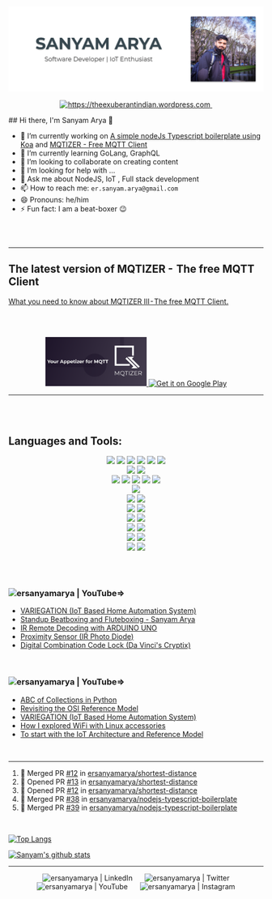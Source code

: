 ![Website](https://raw.githubusercontent.com/ersanyamarya/ersanyamarya/master/assets/images/header.png)

<p align="center">
<a href="https://theexuberantindian.wordpress.com"> <img src="https://img.shields.io/website?down_color=red&down_message=offline&label=theexuberantindian.wordpress.com&logo=wordpress&style=for-the-badge&up_color=green&up_message=online&url=https%3A%2F%2Ftheexuberantindian.wordpress.com%2F" alt="https://theexuberantindian.wordpress.com"> </a>
<a href="https://twitter.com/sanyamarya?ref_src=twsrc%5Etfw"> <img src="https://img.shields.io/twitter/follow/sanyamarya?color=1DA1F2&logo=twitter&style=for-the-badge" alt=""> </a>
</p>
## Hi there, I'm Sanyam Arya 👋

-   🔭 I’m currently working on [A simple nodeJs Typescript boilerplate using Koa](https://github.com/ersanyamarya/nodejs-typescript-boilerplate) and [MQTIZER - Free MQTT Client](https://play.google.com/store/apps/details?id=com.sanyamarya.mqtizermqtt_client&hl=en_US)
-   🌱 I’m currently learning GoLang, GraphQL
-   👯 I’m looking to collaborate on creating content
-   🤔 I’m looking for help with ...
-   💬 Ask me about NodeJS, IoT , Full stack development
-   📫 How to reach me: `er.sanyam.arya@gmail.com`
-   😄 Pronouns: he/him
-   ⚡ Fun fact: I am a beat-boxer 😉

<br />
<br />

* * *

## The latest version of MQTIZER -  The free MQTT Client

<a href="https://www.linkedin.com/pulse/what-you-need-know-mqtizer-iii-free-mqttclient-sanyam-arya"/> What you need to know about MQTIZER III - The free MQTT Client. </a>

</br>
</br>

<a href='https://play.google.com/store/apps/details?id=com.sanyamarya.mqtizermqtt_client&hl=en_US&pcampaignid=pcampaignidMKT-Other-global-all-co-prtnr-py-PartBadge-Mar2515-1'>
<p align="center">
<img alt='Get it on Google Play' src='https://raw.githubusercontent.com/ersanyamarya/ersanyamarya/master/assets/images/mqtizer.png' width="200px"/> <img alt='Get it on Google Play' src='https://play.google.com/intl/en_us/badges/static/images/badges/en_badge_web_generic.png' width="200px"/>
</p>
</a>

* * *

<br />
<br />

## Languages and Tools:

<p align="center">
<img src="https://img.shields.io/badge/node.js%20-%2343853D.svg?&style=for-the-badge&logo=node.js&logoColor=white"/>
<img src="https://img.shields.io/badge/javascript%20-%23323330.svg?&style=for-the-badge&logo=javascript&logoColor=%23F7DF1E"/>
<img src="https://img.shields.io/badge/typescript%20-%23007ACC.svg?&style=for-the-badge&logo=typescript&logoColor=white"/>
<img src="https://img.shields.io/badge/express.js%20-%23404d59.svg?&style=for-the-badge"/>
<img src="https://img.shields.io/badge/koa-%23666666.svg?&style=for-the-badge"/>
<img src="https://img.shields.io/badge/jest%20-%23C21325.svg?&style=for-the-badge&logo=jest&logoColor=%23F7DF1E"/>
<br/>

<img src="https://img.shields.io/badge/go-%2300ADD8.svg?&style=for-the-badge&logo=go&logoColor=white"/>
<img src="https://img.shields.io/badge/kotlin-%230095D5.svg?&style=for-the-badge&logo=kotlin&logoColor=white"/>
<br/>

<img src="https://img.shields.io/badge/angular%20-%23DD0031.svg?&style=for-the-badge&logo=angular&logoColor=white"/>
<img src="https://img.shields.io/badge/react%20-%2320232a.svg?&style=for-the-badge&logo=react&logoColor=%2361DAFB"/>
<img src="https://img.shields.io/badge/html5%20-%23E34F26.svg?&style=for-the-badge&logo=html5&logoColor=white"/>
<img src="https://img.shields.io/badge/css3%20-%231572B6.svg?&style=for-the-badge&logo=css3&logoColor=white"/>
<img src="https://img.shields.io/badge/material%20design%20-%23757575.svg?&style=for-the-badge&logo=material-design&logoColor=white"/>

<br/>
<img src="https://img.shields.io/badge/python%20-%2314354C.svg?&style=for-the-badge&logo=python&logoColor=white"/>
<br />
<img src="https://img.shields.io/badge/AWS%20-%23FF9900.svg?&style=for-the-badge&logo=amazon-aws&logoColor=white"/> 
<img src="https://img.shields.io/badge/Google%20Cloud%20-%234285F4.svg?&style=for-the-badge&logo=google-cloud&logoColor=white"/> 
<br/>

<img src="https://img.shields.io/badge/Github%20Acions-%232088FF.svg?&style=for-the-badge&logo=github-actions&logoColor=white">
<img src="https://img.shields.io/badge/jenkins%20-%232C5263.svg?&style=for-the-badge&logo=jenkins&logoColor=white"/>
<br />
<img src ="https://img.shields.io/badge/postgres-%23316192.svg?&style=for-the-badge&logo=postgresql&logoColor=white"/>
<img src ="https://img.shields.io/badge/MongoDB-%234ea94b.svg?&style=for-the-badge&logo=mongodb&logoColor=white"/>

<br/>
<img src="https://img.shields.io/badge/docker%20-%230db7ed.svg?&style=for-the-badge&logo=docker&logoColor=white"/>
<img src="https://img.shields.io/badge/nginx%20-%23009639.svg?&style=for-the-badge&logo=nginx&logoColor=white"/>
<br/>
<img src="https://img.shields.io/badge/git%20-%23F05033.svg?&style=for-the-badge&logo=git&logoColor=white"/>
<img src="https://img.shields.io/badge/github%20-%23121011.svg?&style=for-the-badge&logo=github&logoColor=white"/>
<br/>
<img src="https://img.shields.io/badge/Mac%20OS%20-%23999999.svg?&style=for-the-badge&logo=apple&logoColor=white"/>
<img src="https://img.shields.io/badge/Ubuntu-%23E95420.svg?&style=for-the-badge&logo=ubuntu&logoColor=white"/>
</p>
<br/>

<br/>

### [<img align="left" alt="ersanyamarya | YouTube" src="https://img.shields.io/badge/youtube-%23FF0000.svg?&style=for-the-badge&logo=youtube&logoColor=white" />][youtube]=>

<!-- YOUTUBE:START -->
- [VARIEGATION (IoT Based Home Automation System)](https://www.youtube.com/watch?v=aqu7Mfoba6Q)
- [Standup Beatboxing and Fluteboxing - Sanyam Arya](https://www.youtube.com/watch?v=AGMojRdbJoQ)
- [IR Remote Decoding with ARDUINO UNO](https://www.youtube.com/watch?v=29WJQADjh-o)
- [Proximity Sensor (IR Photo Diode)](https://www.youtube.com/watch?v=wrP8w-Dmq_Y)
- [Digital Combination Code Lock (Da Vinci's Cryptix)](https://www.youtube.com/watch?v=gE742w42ipk)
<!-- YOUTUBE:END -->

<br />

### [<img align="left" alt="ersanyamarya | YouTube" src="https://img.shields.io/badge/medium-%2312100E.svg?&style=for-the-badge&logo=medium&logoColor=white" />][youtube]=>

<!-- BLOG-POST-LIST:START -->
- [ABC of Collections in Python](https://medium.com/@er.sanyam.arya/abc-of-collections-in-python-f239d787a43e?source=rss-59ee199328e8------2)
- [Revisiting the OSI Reference Model](https://medium.com/@er.sanyam.arya/revisiting-the-osi-reference-model-faa41b3360ff?source=rss-59ee199328e8------2)
- [VARIEGATION (IoT Based Home Automation System)](https://medium.com/@er.sanyam.arya/variegation-iot-based-home-automation-system-6311b2541700?source=rss-59ee199328e8------2)
- [How I explored WiFi with Linux accessories](https://medium.com/@er.sanyam.arya/how-i-explored-wifi-with-linux-accessories-92be184a6466?source=rss-59ee199328e8------2)
- [To start with the IoT Architecture and Reference Model](https://medium.com/@er.sanyam.arya/to-start-with-the-iot-architecture-and-reference-model-98fd3d5496c3?source=rss-59ee199328e8------2)
<!-- BLOG-POST-LIST:END -->

<br />

* * *

<!--START_SECTION:activity-->
1. 🎉 Merged PR [#12](https://github.com//ersanyamarya/shortest-distance/pull/12) in [ersanyamarya/shortest-distance](https://github.com//ersanyamarya/shortest-distance)
2. 💪 Opened PR [#13](https://github.com//ersanyamarya/shortest-distance/pull/13) in [ersanyamarya/shortest-distance](https://github.com//ersanyamarya/shortest-distance)
3. 💪 Opened PR [#12](https://github.com//ersanyamarya/shortest-distance/pull/12) in [ersanyamarya/shortest-distance](https://github.com//ersanyamarya/shortest-distance)
4. 🎉 Merged PR [#38](https://github.com//ersanyamarya/nodejs-typescript-boilerplate/pull/38) in [ersanyamarya/nodejs-typescript-boilerplate](https://github.com//ersanyamarya/nodejs-typescript-boilerplate)
5. 🎉 Merged PR [#39](https://github.com//ersanyamarya/nodejs-typescript-boilerplate/pull/39) in [ersanyamarya/nodejs-typescript-boilerplate](https://github.com//ersanyamarya/nodejs-typescript-boilerplate)
<!--END_SECTION:activity-->

<br />

[![Top Langs](https://github-readme-stats.ersanyamarya.vercel.app/api/top-langs/?username=ersanyamarya&layout=compact&hide=Roff)](https://github.com/ersanyamarya/github-readme-stats)

[![Sanyam's github stats](https://github-readme-stats.ersanyamarya.vercel.app/api?username=ersanyamarya&count_private=true&show_icons=true)](<>)

* * *

<!-- ### Connect with me: -->

<p align="center">
<img alt="ersanyamarya | LinkedIn" height="36px" hspace="10" src="https://cdn.svgporn.com/logos/linkedin.svg" />
<img alt="ersanyamarya | Twitter" width="36px" height="36px" hspace="10" src="https://cdn.jsdelivr.net/npm/simple-icons@v3/icons/twitter.svg" />
<img alt="ersanyamarya | YouTube" width="36px" height="36px" hspace="10" src="https://cdn.svgporn.com/logos/youtube.svg" />
<img alt="ersanyamarya | Instagram" width="36px" height="36px" hspace="10" src="https://cdn.svgporn.com/logos/instagram-icon.svg" />
</p>

[website]: https://theexuberantindian.wordpress.com/

[twitter]: https://twitter.com/sanyamarya

[youtube]: https://www.youtube.com/channel/UC0okncheoaqZp1UFmw9YEsA

[instagram]: https://www.instagram.com/sanyamarya/

[linkedin]: https://www.linkedin.com/in/sanyam-arya
